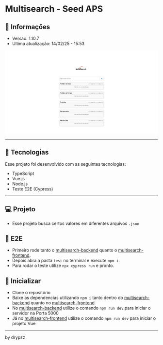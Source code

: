# Multisearch - Seed APS

## 📰 Informações


- Versao: 1.10.7
- Ultima atualização: 14/02/25 - 15:53

<img src="https://github.com/drypzz/multisearch-seed/blob/master/layout/print.png" />

---

## 🚀 Tecnologias

Esse projeto foi desenvolvido com as seguintes tecnologias:

- TypeScript
- Vue.js
- Node.js
- Teste E2E (Cypress)

---

## 💻 Projeto

- Esse projeto busca certos valores em diferentes arquivos `.json`

## 🧪 E2E

- Primeiro rode tanto o [multisearch-backend](https://github.com/drypzz/multisearch-seed/tree/master/multisearch-backend) quanto o [multisearch-frontend](https://github.com/drypzz/multisearch-seed/tree/master/multisearch-frontend).
- Depois abra a pasta `test` no terminal e execute `npm i`.
- Para rodar o teste utilize `npx cypress run` e pronto.

## 🌱 Inicializar

- Clone o repositório
- Baixe as dependencias utilizando `npm i` tanto dentro do [multisearch-backend](https://github.com/drypzz/multisearch-seed/tree/master/multisearch-backend) quanto no [multisearch-frontend](https://github.com/drypzz/multisearch-seed/tree/master/multisearch-frontend)
- No [multisearch-backend](https://github.com/drypzz/multisearch-seed/tree/master/multisearch-backend) utilize o comando `npm run dev` para iniciar o servidor na Porta 5000
- Já no [multisearch-frontend](https://github.com/drypzz/multisearch-seed/tree/master/multisearch-frontend) utilize o comando `npm run dev` para iniciar o projeto Vue

---

by drypzz
